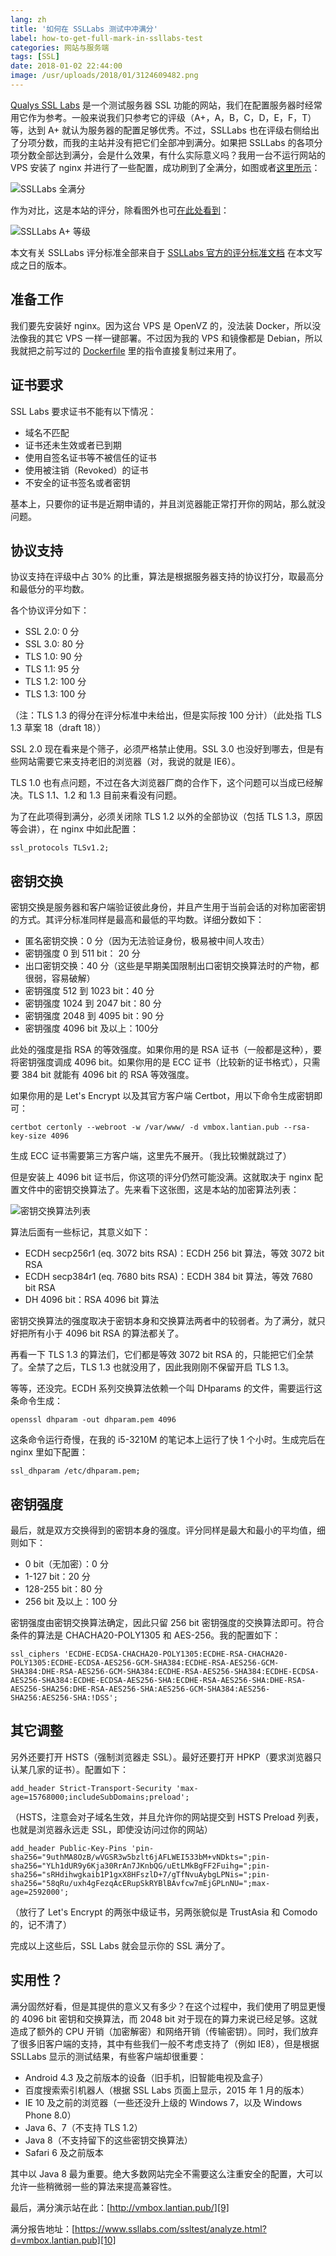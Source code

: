 ```yaml
---
lang: zh
title: '如何在 SSLLabs 测试中冲满分'
label: how-to-get-full-mark-in-ssllabs-test
categories: 网站与服务端
tags: [SSL]
date: 2018-01-02 22:44:00
image: /usr/uploads/2018/01/3124609482.png
---
```

[Qualys SSL Labs][1] 是一个测试服务器 SSL 功能的网站，我们在配置服务器时经常用它作为参考。一般来说我们只参考它的评级（A+，A，B，C，D，E，F，T）等，达到 A+ 就认为服务器的配置足够优秀。不过，SSLLabs 也在评级右侧给出了分项分数，而我的主站并没有把它们全部冲到满分。如果把 SSLLabs 的各项分项分数全部达到满分，会是什么效果，有什么实际意义吗？我用一台不运行网站的 VPS 安装了 nginx 并进行了一些配置，成功刷到了全满分，如图或者[这里所示][4]：

![SSLLabs 全满分][5]

作为对比，这是本站的评分，除看图外也可[在此处看到][2]：

![SSLLabs A+ 等级][3]

本文有关 SSLLabs 评分标准全部来自于 [SSLLabs 官方的评分标准文档][6] 在本文写成之日的版本。

准备工作
----

我们要先安装好 nginx。因为这台 VPS 是 OpenVZ 的，没法装 Docker，所以没法像我的其它 VPS 一样一键部署。不过因为我的 VPS 和镜像都是 Debian，所以我就把之前写过的 [Dockerfile][7] 里的指令直接复制过来用了。

证书要求
----

SSL Labs 要求证书不能有以下情况：

 - 域名不匹配
 - 证书还未生效或者已到期
 - 使用自签名证书等不被信任的证书
 - 使用被注销（Revoked）的证书
 - 不安全的证书签名或者密钥

基本上，只要你的证书是近期申请的，并且浏览器能正常打开你的网站，那么就没问题。

协议支持
----

协议支持在评级中占 30% 的比重，算法是根据服务器支持的协议打分，取最高分和最低分的平均数。

各个协议评分如下：

 - SSL 2.0: 0 分
 - SSL 3.0: 80 分
 - TLS 1.0: 90 分
 - TLS 1.1: 95 分
 - TLS 1.2: 100 分
 - TLS 1.3: 100 分

（注：TLS 1.3 的得分在评分标准中未给出，但是实际按 100 分计）（此处指 TLS 1.3 草案 18（draft 18））

SSL 2.0 现在看来是个筛子，必须严格禁止使用。SSL 3.0 也没好到哪去，但是有些网站需要它来支持老旧的浏览器（对，我说的就是 IE6）。

TLS 1.0 也有点问题，不过在各大浏览器厂商的合作下，这个问题可以当成已经解决。TLS 1.1、1.2 和 1.3 目前来看没有问题。

为了在此项得到满分，必须关闭除 TLS 1.2 以外的全部协议（包括 TLS 1.3，原因等会讲），在 nginx 中如此配置：

    ssl_protocols TLSv1.2;

密钥交换
----

密钥交换是服务器和客户端验证彼此身份，并且产生用于当前会话的对称加密密钥的方式。其评分标准同样是最高和最低的平均数。详细分数如下：

 - 匿名密钥交换：0 分（因为无法验证身份，极易被中间人攻击）
 - 密钥强度 0 到 511 bit： 20 分
 - 出口密钥交换：40 分（这些是早期美国限制出口密钥交换算法时的产物，都很弱，容易破解）
 - 密钥强度 512 到 1023 bit：40 分
 - 密钥强度 1024 到 2047 bit：80 分
 - 密钥强度 2048 到 4095 bit：90 分
 - 密钥强度 4096 bit 及以上：100分

此处的强度是指 RSA 的等效强度。如果你用的是 RSA 证书（一般都是这种），要将密钥强度调成 4096 bit。如果你用的是 ECC 证书（比较新的证书格式），只需要 384 bit 就能有 4096 bit 的 RSA 等效强度。

如果你用的是 Let's Encrypt 以及其官方客户端 Certbot，用以下命令生成密钥即可：

    certbot certonly --webroot -w /var/www/ -d vmbox.lantian.pub --rsa-key-size 4096

生成 ECC 证书需要第三方客户端，这里先不展开。（我比较懒就跳过了）

但是安装上 4096 bit 证书后，你这项的评分仍然可能没满。这就取决于 nginx 配置文件中的密钥交换算法了。先来看下这张图，这是本站的加密算法列表：

![密钥交换算法列表][8]

算法后面有一些标记，其意义如下：

 - ECDH secp256r1 (eq. 3072 bits RSA)：ECDH 256 bit 算法，等效 3072 bit RSA
 - ECDH secp384r1 (eq. 7680 bits RSA)：ECDH 384 bit 算法，等效 7680 bit RSA
 - DH 4096 bit：RSA 4096 bit 算法

密钥交换算法的强度取决于密钥本身和交换算法两者中的较弱者。为了满分，就只好把所有小于 4096 bit RSA 的算法都关了。

再看一下 TLS 1.3 的算法们，它们都是等效 3072 bit RSA 的，只能把它们全禁了。全禁了之后，TLS 1.3 也就没用了，因此我刚刚不保留开启 TLS 1.3。

等等，还没完。ECDH 系列交换算法依赖一个叫 DHparams 的文件，需要运行这条命令生成：

    openssl dhparam -out dhparam.pem 4096

这条命令运行奇慢，在我的 i5-3210M 的笔记本上运行了快 1 个小时。生成完后在 nginx 里如下配置：

    ssl_dhparam /etc/dhparam.pem;

密钥强度
----

最后，就是双方交换得到的密钥本身的强度。评分同样是最大和最小的平均值，细则如下：

 - 0 bit（无加密）：0 分
 - 1-127 bit：20 分
 - 128-255 bit：80 分
 - 256 bit 及以上：100 分

密钥强度由密钥交换算法确定，因此只留 256 bit 密钥强度的交换算法即可。符合条件的算法是 CHACHA20-POLY1305 和 AES-256。我的配置如下：

    ssl_ciphers 'ECDHE-ECDSA-CHACHA20-POLY1305:ECDHE-RSA-CHACHA20-POLY1305:ECDHE-ECDSA-AES256-GCM-SHA384:ECDHE-RSA-AES256-GCM-SHA384:DHE-RSA-AES256-GCM-SHA384:ECDHE-RSA-AES256-SHA384:ECDHE-ECDSA-AES256-SHA384:ECDHE-ECDSA-AES256-SHA:ECDHE-RSA-AES256-SHA:DHE-RSA-AES256-SHA256:DHE-RSA-AES256-SHA:AES256-GCM-SHA384:AES256-SHA256:AES256-SHA:!DSS';

其它调整
----

另外还要打开 HSTS（强制浏览器走 SSL）。最好还要打开 HPKP（要求浏览器只认某几家的证书）。配置如下：

    add_header Strict-Transport-Security 'max-age=15768000;includeSubDomains;preload';

（HSTS，注意会对子域名生效，并且允许你的网站提交到 HSTS Preload 列表，也就是浏览器永远走 SSL，即使没访问过你的网站）

    add_header Public-Key-Pins 'pin-sha256="9uthMA8OzB/wVGSR3w5bzlt6jAFLWEI533bM+vNDkts=";pin-sha256="YLh1dUR9y6Kja30RrAn7JKnbQG/uEtLMkBgFF2Fuihg=";pin-sha256="sRHdihwgkaib1P1gxX8HFszlD+7/gTfNvuAybgLPNis=";pin-sha256="58qRu/uxh4gFezqAcERupSkRYBlBAvfcw7mEjGPLnNU=";max-age=2592000';

（放行了 Let's Encrypt 的两张中级证书，另两张貌似是 TrustAsia 和 Comodo 的，记不清了）

完成以上这些后，SSL Labs 就会显示你的 SSL 满分了。

实用性？
----

满分固然好看，但是其提供的意义又有多少？在这个过程中，我们使用了明显更慢的 4096 bit 密钥和交换算法，而 2048 bit 对于现在的算力来说已经足够。这就造成了额外的 CPU 开销（加密解密）和网络开销（传输密钥）。同时，我们放弃了很多旧客户端的支持，其中有些我们一般不考虑支持了（例如 IE8），但是根据 SSLLabs 显示的测试结果，有些客户端却很重要：

 - Android 4.3 及之前版本的设备（旧手机，旧智能电视及盒子）
 - 百度搜索索引机器人（根据 SSL Labs 页面上显示，2015 年 1 月的版本）
 - IE 10 及之前的浏览器（一些还没升上级的 Windows 7，以及 Windows Phone 8.0）
 - Java 6、7（不支持 TLS 1.2）
 - Java 8（不支持留下的这些密钥交换算法）
 - Safari 6 及之前版本

其中以 Java 8 最为重要。绝大多数网站完全不需要这么注重安全的配置，大可以允许一些稍微弱一些的算法来提高兼容性。

最后，满分演示站在此：[http://vmbox.lantian.pub/][9]

满分报告地址：[https://www.ssllabs.com/ssltest/analyze.html?d=vmbox.lantian.pub][10]

  [1]: https://www.ssllabs.com/ssltest/
  [2]: https://www.ssllabs.com/ssltest/analyze.html?d=lantian.pub&s=2402%3Ac480%3A8000%3A1%3A0%3A103%3Ab7b0%3Ad134&latest
  [3]: /usr/uploads/2018/01/1101148042.png
  [4]: https://www.ssllabs.com/ssltest/analyze.html?d=vmbox.lantian.pub
  [5]: /usr/uploads/2018/01/3124609482.png
  [6]: https://github.com/ssllabs/research/wiki/SSL-Server-Rating-Guide
  [7]: /article/modify-website/nginx-enable-tls-1-3-fastcgi-pass-version.lantian
  [8]: /usr/uploads/2018/01/309246839.png
  [9]: http://vmbox.lantian.pub/
  [10]: https://www.ssllabs.com/ssltest/analyze.html?d=vmbox.lantian.pub
